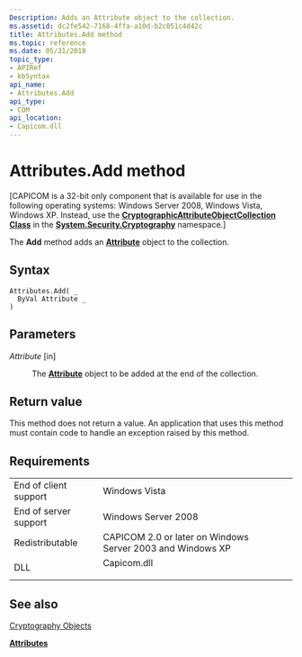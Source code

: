 ```yaml
---
Description: Adds an Attribute object to the collection.
ms.assetid: dc2fe542-7168-4ffa-a10d-b2c051c4d42c
title: Attributes.Add method
ms.topic: reference
ms.date: 05/31/2018
topic_type: 
- APIRef
- kbSyntax
api_name: 
- Attributes.Add
api_type: 
- COM
api_location: 
- Capicom.dll
---
```


# Attributes.Add method

\[CAPICOM is a 32-bit only component that is available for use in the following operating systems: Windows Server 2008, Windows Vista, Windows XP. Instead, use the [**CryptographicAttributeObjectCollection Class**](/dotnet/api/system.security.cryptography.cryptographicattributeobjectcollection?view=dotnet-plat-ext-3.1&preserve-view=true) in the [**System.Security.Cryptography**](/previous-versions/windows/) namespace.\]

The **Add** method adds an [**Attribute**](attribute.md) object to the collection.

## Syntax


```VB
Attributes.Add( _
  ByVal Attribute _
)
```



## Parameters

<dl> <dt>

*Attribute* \[in\]
</dt> <dd>

The [**Attribute**](attribute.md) object to be added at the end of the collection.

</dd> </dl>

## Return value

This method does not return a value. An application that uses this method must contain code to handle an exception raised by this method.

## Requirements



|                                  |                                                                                        |
|----------------------------------|----------------------------------------------------------------------------------------|
| End of client support<br/> | Windows Vista<br/>                                                               |
| End of server support<br/> | Windows Server 2008<br/>                                                         |
| Redistributable<br/>       | CAPICOM 2.0 or later on Windows Server 2003 and Windows XP<br/>                  |
| DLL<br/>                   | <dl> <dt>Capicom.dll</dt> </dl> |



## See also

<dl> <dt>

[Cryptography Objects](cryptography-objects.md)
</dt> <dt>

[**Attributes**](attributes.md)
</dt> </dl>

 

 
